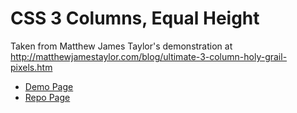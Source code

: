 CSS 3 Columns, Equal Height
===========================

Taken from Matthew James Taylor's demonstration at
http://matthewjamestaylor.com/blog/ultimate-3-column-holy-grail-pixels.htm

* [Demo Page](http://last.github.com/css3column/index.html)
* [Repo Page](https://github.com/last/css3column/)

